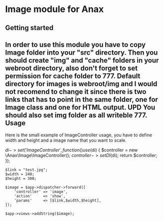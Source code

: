 Image module for Anax
========================
Getting started
------------------
In order to use this module you have to copy Image folder into your "src" directory. Then you should create "img" and "cache" folders in your webroot directory, also don't forget to set permission for cache folder to 777. Default directory for images is webroot/img and I would not recomend to change it since there is two links that has to point in the same folder, one for Image class and one for HTML output. UPD You should also set img folder as all writeble 777.
Usage
-------

Here is the small example of ImageController usage, you have to define width and height and a image name that you want to scale.

$di->set('ImageController', function() use ($di) {
    $controller = new \Anax\Image\ImageController();
    $controller->setDI($di);
    return $controller;
});

	$link = "test.jpg";
	$width = 240;
	$height = 300;

	$image = $app->dispatcher->forward([
        'controller' => 'image',
        'action'     => 'show',
		'params'	 => [$link,$width,$height],
    ]);
	
	$app->views->addString($image);
